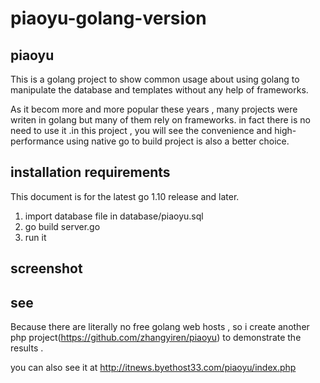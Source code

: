 # piaoyu-golang-version
## piaoyu
This is a golang project to show common usage about using golang to manipulate the database and templates without any help of frameworks.

As it becom more and more popular these years , many projects were writen in golang but many of them rely on frameworks. in fact there is no need to use it .in this project , you will see the convenience and high-performance using native go to build project is also a better choice.


## installation requirements
This document is for the latest go 1.10 release and later.
1. import database file in database/piaoyu.sql
2. go build server.go
3. run it 


## screenshot


## see
Because there are literally no free golang web hosts , so i create another php project(https://github.com/zhangyiren/piaoyu) to demonstrate the results . 

you can also see it at http://itnews.byethost33.com/piaoyu/index.php





